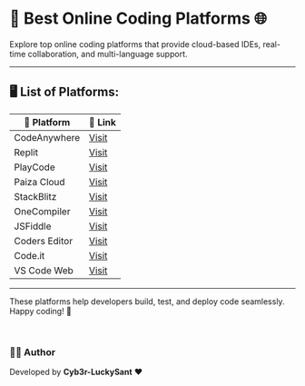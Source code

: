 # 🚀 Best Online Coding Platforms 🌐

Explore top online coding platforms that provide cloud-based IDEs, real-time collaboration, and multi-language support.

---

## 🖥️ List of Platforms:

| 🌟 Platform       | 🔗 Link |
|------------------|---------|
| CodeAnywhere    | [Visit](https://codeanywhere.com/) |
| Replit         | [Visit](https://replit.com/) |
| PlayCode       | [Visit](https://playcode.io/) |
| Paiza Cloud    | [Visit](https://paiza.cloud/en/) |
| StackBlitz     | [Visit](https://stackblitz.com/) |
| OneCompiler    | [Visit](https://onecompiler.com/) |
| JSFiddle       | [Visit](https://jsfiddle.net/) |
| Coders Editor  | [Visit](https://coderseditor.com/) |
| Code.it        | [Visit](https://code.it.com/) |
| VS Code Web    | [Visit](https://vscode.dev/) |

---

These platforms help developers build, test, and deploy code seamlessly. Happy coding! 🎯

<br>

### 👨‍💻 Author  
Developed by **Cyb3r-LuckySant** ❤️
